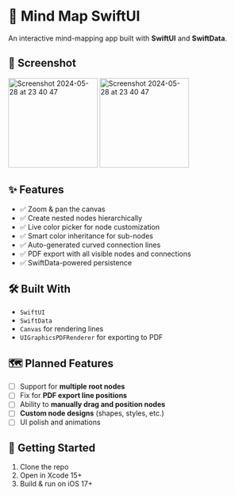 # 🧠 Mind Map SwiftUI

An interactive mind-mapping app built with **SwiftUI** and **SwiftData**.

## 📸 Screenshot

<img width="180" alt="Screenshot 2024-05-28 at 23 40 47" src="https://github.com/user-attachments/assets/3e288430-394a-46e7-aa56-f0124d398a36">
<img width="180" alt="Screenshot 2024-05-28 at 23 40 47" src="https://github.com/user-attachments/assets/0fa58a1b-b2a6-4749-8b60-17b82e97c6dc">

## ✨ Features

- ✅ Zoom & pan the canvas
- ✅ Create nested nodes hierarchically
- ✅ Live color picker for node customization
- ✅ Smart color inheritance for sub-nodes
- ✅ Auto-generated curved connection lines
- ✅ PDF export with all visible nodes and connections
- ✅ SwiftData-powered persistence

## 🛠 Built With

- `SwiftUI`
- `SwiftData`
- `Canvas` for rendering lines
- `UIGraphicsPDFRenderer` for exporting to PDF

## 🗺 Planned Features

- [ ] Support for **multiple root nodes**
- [ ] Fix for **PDF export line positions**
- [ ] Ability to **manually drag and position nodes**
- [ ] **Custom node designs** (shapes, styles, etc.)
- [ ] UI polish and animations

## 🚀 Getting Started

1. Clone the repo
2. Open in Xcode 15+
3. Build & run on iOS 17+

